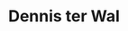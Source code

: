 ---
order: 25
category: residents
layout: post
title: Dennis ter Wal
profession: visual art
website: www.dennisterwal.com
image: /images/residents/dennisterwal_01.png
---